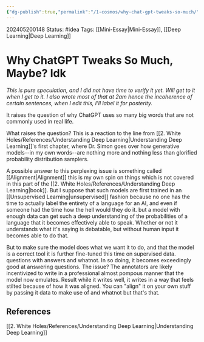 ```yaml
---
{"dg-publish":true,"permalink":"/1-cosmos/why-chat-gpt-tweaks-so-much/"}
---
```


202405200148
Status: #idea
Tags: [[Mini-Essay\|Mini-Essay]], [[Deep Learning\|Deep Learning]]
# Why ChatGPT Tweaks So Much, Maybe? Idk
*This is pure speculation, and I did not have time to verify it yet. Will get to it when I get to it. I also wrote most of that at 2am hence the incoherence of certain sentences, when I edit this, I'll label it for posterity.*

It raises the question of why ChatGPT uses so many big words that are not commonly used in real life. 

What raises the question? This is a reaction to the line from [[2. White Holes/References/Understanding Deep Learning\|Understanding Deep Learning]]'s first chapter, where Dr. Simon goes over how generative models--in my own words--are nothing more and nothing less than glorified probability distribution samplers. 

A possible answer to this perplexing issue is something called [[Alignment\|Alignment]] this is my own spin on things which is not covered in this part of the [[2. White Holes/References/Understanding Deep Learning\|book]]. But I suppose that such models are first trained in an [[Unsupervised Learning\|unsupervised]] fashion because no one has the time to actually label the entirety of a language for an AI, and even if someone had the time how the hell would they do it. but a model with enough data can get such a deep understanding of the probabilities of a language that it becomes effectively able to speak. Whether or not it understands what it's saying is debatable, but without human input it becomes able to do that. 

But to make sure the model does what we want it to do, and that the model is a correct tool it is further fine-tuned this time on supervised data. questions with answers and whatnot. In so doing, it becomes exceedingly good at answering questions. The issue? The annotators are likely incentivized to write in a professional almost pompous manner that the model now emulates. Result while it writes well, it writes in a way that feels stilted because of how it was aligned. You can "align" it on your own stuff by passing it data to make use of and whatnot but that's that.

## References
[[2. White Holes/References/Understanding Deep Learning\|Understanding Deep Learning]]